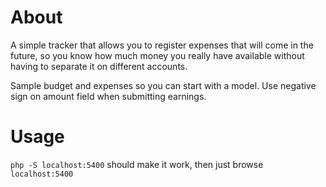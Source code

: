 # About
A simple tracker that allows you to register expenses that will come in the future, so you know how much money you really have available without having to separate it on different accounts.

Sample budget and expenses so you can start with a model.
Use negative sign on amount field when submitting earnings.

# Usage
```php -S localhost:5400``` should make it work, then just browse
```localhost:5400```
